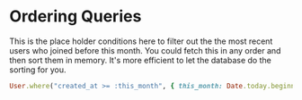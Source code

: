 # Ordering Queries

This is the place holder conditions here to filter out the the most recent users who joined before this month.
You could fetch this in any order and then sort them in memory. It's more efficient to let the database do the sorting for you.

```ruby
User.where("created_at >= :this_month", { this_month: Date.today.beginning_of_month }).order(created_at: :desc)
```
